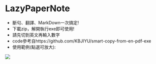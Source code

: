 # LazyPaperNote
* 斷句、翻譯、MarkDown一次搞定!
* 下載zip，解開執行exe即可使用!
* 請先切到英文再輸入數字
* code參考自https://github.com/KBJIYU/smart-copy-from-en-pdf-exe
* 使用範例(點選可放大):

[![](https://i.imgur.com/h2uLUwN.gif)](https://i.imgur.com/h2uLUwN.gif)
